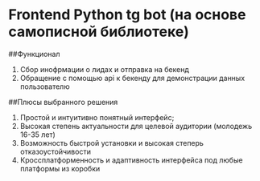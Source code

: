 # Frontend Python tg bot (на основе самописной библиотеке)


##Функционал

1) Сбор инофрмации о лидах и отправка на бекенд
2) Обращение с помощью api к бекенду для демонстрации данных пользователю

##Плюсы выбранного решения
1) Простой и интуитивно понятный интерфейс;
2) Высокая степень актуальности для целевой аудитории (молодежь 16-35 лет)
3) Возможность быстрой установки и высокая степерь отказоустойчивости
4) Кроссплатформенность и адаптивность интерфейса под любые платформы из коробки

